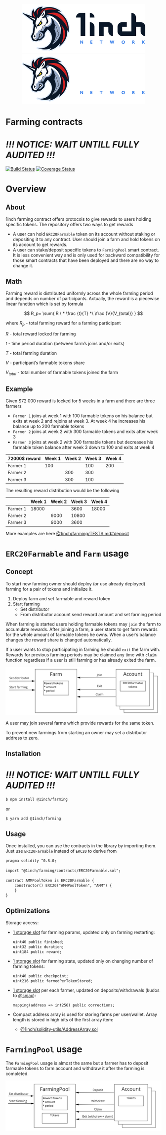 <div align="center">
    <img src="https://github.com/1inch/farming/blob/master/.github/1inch_github_w.svg#gh-light-mode-only">
    <img src="https://github.com/1inch/farming/blob/master/.github/1inch_github_b.svg#gh-dark-mode-only">
</div>

# Farming contracts

# _**!!! NOTICE: WAIT UNTILL FULLY AUDITED !!!**_


[![Build Status](https://github.com/1inch/farming/workflows/CI/badge.svg)](https://github.com/1inch/farming/actions)
[![Coverage Status](https://coveralls.io/repos/github/1inch/farming/badge.svg?branch=master)](https://coveralls.io/github/1inch/farming?branch=master)

# Overview

## About

1inch farming contract offers protocols to give rewards to users holding specific tokens. The repository offers two ways to get rewards

- A user can hold `ERC20Farmable` token on its account without staking or depositing it to any contract. User should join a farm and hold tokens on its account to get rewards.
- A user can stake/deposit specific tokens to `FarmingPool` smart contract. It is less convenient way and is only used for backward compatibility for those smart contracts that have been deployed and there are no way to change it.

## Math

Farming reward is distributed uniformly across the whole farming period and depends on number of participants. Actually, the reward is a piecewise linear function which is set by formula

$$
R_p= \sum{ R \ * \frac {t}{T} *\ \frac {V}{V_{total}} }
$$

where $R_p$ - total farming reward for a farming participant

*R* - total reward locked for farming

*t* - time period duration (between farm’s joins and/or exits) 

*T* - total farming duration

*V* - participant’s farmable tokens share

$V_{total}$ - total number of farmable tokens joined the farm

## Example

Given $72 000 reward is locked for 5 weeks in a farm and there are three farmers

- `Farmer 1` joins at week 1 with 100 farmable tokens on his balance but exits at week 2 and rejoins at week 3. At week 4 he increases his balance up to 200 farmable tokens
- `Farmer 2` joins at week 2 with 300 farmable tokens and exits after week 3
- `Farmer 3` joins at week 2 with 300 farmable tokens but decreases his farmable token balance after week 3 down to 100 and exits at week 4

| 72000$ reward | Week 1 | Week 2 | Week 3 | Week 4 |
| --- | --- | --- | --- | --- |
| Farmer 1 | 100 |  | 100 | 200 |
| Farmer 2 |  | 300 | 300 |  |
| Farmer 3 |  | 300 | 100 |  |

The resulting reward distribution would be the following

|  | Week 1 | Week 2 | Week 3 | Week 4 |
| --- | --- | --- | --- | --- |
| Farmer 1 | 18000 |  | 3600 | 18000 |
| Farmer 2 |  | 9000 | 10800 |  |
| Farmer 3 |  | 9000 | 3600 |  |

More examples are here [@1inch/farming/TESTS.md#deposit](https://github.com/1inch/farming/blob/master/TESTS.md#deposit)

# `ERC20Farmable` and `Farm` usage

## Concept

To start new farming owner should deploy (or use already deployed) farming for a pair of tokens and initialize it.

1. Deploy farm and set farmable and reward token
2. Start farming
    - Set distributor
    - From distributor account send reward amount and set farming period

When farming is started users holding farmable tokens may `join` the farm to accumulate rewards. After joining a farm, a user starts to get farm rewards for the whole amount of farmable tokens he owns. When a user’s balance changes the reward share is changed automatically.

If a user wants to stop participating in farming he should `exit` the farm with. Rewards for previous farming periods may be claimed any time with `claim` function regardless if a user is still farming or has already exited the farm.

![ERC20Farmable and Farm concept](.github/concept-ERC20Farmable.png)

A user may join several farms which provide rewards for the same token.

To prevent new farmings from starting an owner may set a distributor address to zero.

## Installation

# _**!!! NOTICE: WAIT UNTILL FULLY AUDITED !!!**_


```bash
$ npm install @1inch/farming
```

or

```bash
$ yarn add @1inch/farming
```

## Usage

Once installed, you can use the contracts in the library by importing them. Just use `ERC20Farmable` instead of `ERC20` to derive from

```solidity
pragma solidity ^0.8.0;

import "@1inch/farming/contracts/ERC20Farmable.sol";

contract AMMPoolToken is ERC20Farmable {
    constructor() ERC20("AMMPoolToken", "AMM") {
    }
}
```

## Optimizations

Storage access:

- [1 storage slot](https://github.com/1inch/farming/blob/master/contracts/accounting/FarmAccounting.sol#L9-L11) for farming params, updated only on farming restarting:
    
    ```solidity
    uint40 public finished;
    uint32 public duration;
    uint184 public reward;
    ```
    
- [1 storage slot](https://github.com/1inch/farming/blob/master/contracts/accounting/UserAccounting.sol#L7-L8) for farming state, updated only on changing number of farming tokens:
    
    ```solidity
    uint40 public checkpoint;
    uint216 public farmedPerTokenStored;
    ```
    
- [1 storage slot](https://github.com/1inch/farming/blob/master/contracts/accounting/UserAccounting.sol#L9) per each farmer, updated on deposits/withdrawals (kudos to [@snjax](https://github.com/snjax)):
    
    ```solidity
    mapping(address => int256) public corrections;
    ```
    
- Compact address array is used for storing farms per user/wallet. Array length is stored in high bits of the first array item:
    - [@1inch/solidity-utils/AddressArray.sol](https://github.com/1inch/solidity-utils/blob/master/contracts/libraries/AddressArray.sol)

# `FarmingPool` usage

The `FarmingPool` usage is almost the same but a farmer has to deposit farmable tokens to farm account and withdraw it after the farming is completed.

![Farming pool concept](.github/concept-FarmingPool.png)